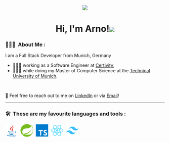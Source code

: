 
<p align="center"><img src="https://gist.githubusercontent.com/GeekTree0101/05d338bb59109fc71871711c6fa49377/raw/3ff868ffcf2f84d419c392667335fe7e9f1bf155/dancing-gopher.gif" width="100"/></p>

<h1 align="center">Hi, I'm Arno!<img src="https://media.giphy.com/media/hvRJCLFzcasrR4ia7z/giphy.gif" width="40"></h1>

### 👨🏽‍💻 &nbsp;About Me :

I am a Full Stack Developer from Munich, Germany

- 👨🏽‍💻 working as a Software Engineer at <a href="https://www.certivity.io/">Certivity</a>,
- 🧑🏾‍🎓 while doing my Master of Computer Science at the <a href="https://www.in.tum.de/en/in/for-prospective-students/masters-programs/informatics/" target="_blank">Technical University of Munich</a>.

<br>

📩 Feel free to reach out to me on <a href="https://www.linkedin.com/in/arnoclaude/" target="_blank">LinkedIn</a> or via <a href="mailto:arno.claude@googlemail.com" target="_blank">Email</a>!

---

### 🛠 &nbsp;These are my favourite languages and tools :

<p>
<img src="https://github.com/devicons/devicon/blob/master/icons/java/java-original.svg" title="Java" alt="Java" width="40" height="40"/>&nbsp;
<img src="https://github.com/devicons/devicon/blob/master/icons/spring/spring-original.svg" title="Spring" alt="Spring" width="40" height="40"/>&nbsp;
<img src="https://raw.githubusercontent.com/devicons/devicon/master/icons/typescript/typescript-original.svg" title="TypeScript" alt="TypeScript" width="40" height="40"/>&nbsp;
<img src="https://github.com/devicons/devicon/blob/master/icons/react/react-original.svg" title="React" alt="React" width="40" height="40"/>&nbsp;
<img src="https://raw.githubusercontent.com/devicons/devicon/master/icons/tailwindcss/tailwindcss-plain.svg"  title="Tailwind CSS" alt="Tailwind CSS" width="40" height="40"/>&nbsp;
